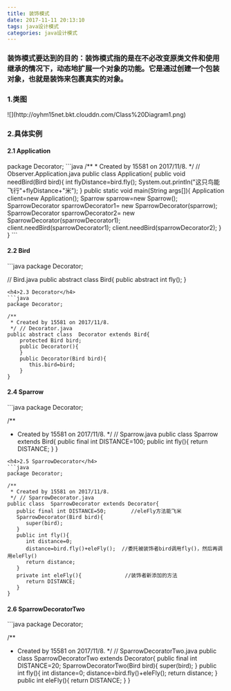 ```yaml
---
title: 装饰模式
date: 2017-11-11 20:13:10
tags: java设计模式
categories: java设计模式
---
```

<h3>装饰模式要达到的目的：装饰模式指的是在不必改变原类文件和使用继承的情况下，动态地扩展一个对象的功能。它是通过创建一个包装对象，也就是装饰来包裹真实的对象。</h3>

<h3>1.类图</h3>
![](http://oyhm15net.bkt.clouddn.com/Class%20Diagram1.png)

<h3>2.具体实例</h3>
<h4>2.1 Application</h4>
package Decorator;
```java
/**
 * Created by 15581 on 2017/11/8.
 */ // Observer.Application.java
public class Application{
   public void needBird(Bird bird){
       int flyDistance=bird.fly();
       System.out.println("这只鸟能飞行"+flyDistance+"米");
   }
   public static void main(String args[]){
      Application client=new Application();
      Sparrow sparrow=new Sparrow();
      SparrowDecorator sparrowDecorator1=
      new SparrowDecorator(sparrow);
      SparrowDecorator sparrowDecorator2=
      new SparrowDecorator(sparrowDecorator1);
      client.needBird(sparrowDecorator1);
      client.needBird(sparrowDecorator2);
  }
}
```
<h4>2.2 Bird</h4>
```java
package Decorator;

// Bird.java
public abstract class Bird{
   public abstract int fly();
}

```
<h4>2.3 Decorator</h4>
```java
package Decorator;

/**
 * Created by 15581 on 2017/11/8.
 */ // Decorator.java
public abstract class  Decorator extends Bird{
    protected Bird bird;
    public Decorator(){
    }
    public Decorator(Bird bird){
       this.bird=bird;
    }
}
```
<h4>2.4 Sparrow</h4>
```java
package Decorator;

/**
 * Created by 15581 on 2017/11/8.
 */ // Sparrow.java
public class Sparrow extends Bird{
   public final int DISTANCE=100;
   public int fly(){
      return DISTANCE;
   }
}
```
<h4>2.5 SparrowDecorator</h4>
```java
package Decorator;

/**
 * Created by 15581 on 2017/11/8.
 */ // SparrowDecorator.java
public class  SparrowDecorator extends Decorator{
   public final int DISTANCE=50;        //eleFly方法能飞米
   SparrowDecorator(Bird bird){
      super(bird);
   }
   public int fly(){
      int distance=0;
      distance=bird.fly()+eleFly();  //委托被装饰者bird调用fly()，然后再调用eleFly()
      return distance;
   }
   private int eleFly(){              //装饰者新添加的方法
      return DISTANCE;
   }
}
```
<h4>2.6 SparrowDecoratorTwo</h4>
```java
package Decorator;

/**
 * Created by 15581 on 2017/11/8.
 */ // SparrowDecoratorTwo.java
public class  SparrowDecoratorTwo extends Decorator{
   public final int DISTANCE=20;
   SparrowDecoratorTwo(Bird bird){
      super(bird);
   }
   public int fly(){
      int distance=0;
      distance=bird.fly()+eleFly();
      return distance;
   }
   public int eleFly(){
      return DISTANCE;
   }
}
```
